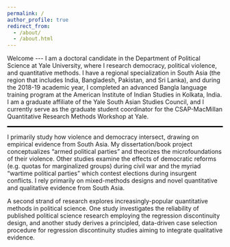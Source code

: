 ```yaml
---
permalink: /
author_profile: true
redirect_from: 
  - /about/
  - /about.html
---
```


Welcome --- I am a doctoral candidate in the Department of Political Science at Yale University, where I research democracy, political violence, and quantitative methods. I have a regional specialization in South Asia (the region that includes India, Bangladesh, Pakistan, and Sri Lanka), and during the 2018-19 academic year, I completed an advanced Bangla language training program at the American Institute of Indian Studies in Kolkata, India. I am a graduate affiliate of the Yale South Asian Studies Council, and I currently serve as the graduate student coordinator for the CSAP-MacMillan Quantitative Research Methods Workshop at Yale.

<hr style="border:1px solid black"> 

I primarily study how violence and democracy intersect, drawing on empirical evidence from South Asia. My dissertation/book project conceptualizes “armed political parties” and theorizes the microfoundations of their violence. Other studies examine the effects of democratic reforms (e.g. quotas for marginalized groups) during civil war and the myriad “wartime political parties” which contest elections during insurgent conflicts. I rely primarily on mixed-methods designs and novel quantitative and qualitative evidence from South Asia.

A second strand of research explores increasingly-popular quantitative methods in political science. One study investigates the reliability of published political science research employing the regression discontinuity design, and another study derives a principled, data-driven case selection procedure for regression discontinuity studies aiming to integrate qualitative evidence.
